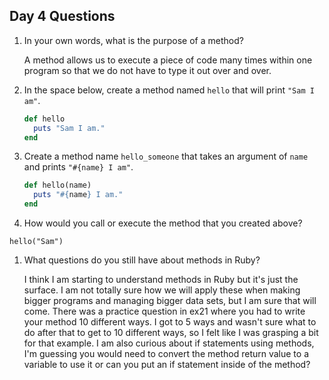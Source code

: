 ## Day 4 Questions

1. In your own words, what is the purpose of a method?

   A method allows us to execute a piece of code many times within one program so that we do not have to type it out over and over.

1. In the space below, create a method named `hello` that will print `"Sam I am"`.

   ``` ruby
   def hello
     puts "Sam I am."
   end
   ```

1. Create a method name `hello_someone` that takes an argument of `name` and prints `"#{name} I am"`.

   ``` ruby
   def hello(name)
     puts "#{name} I am."
   end
   ```

1. How would you call or execute the method that you created above?

  `hello("Sam")`

1. What questions do you still have about methods in Ruby?

   I think I am starting to understand methods in Ruby but it's just the surface. I am not totally sure how we will apply these when making bigger programs and managing bigger data sets, but I am sure that will come. There was a practice question in ex21 where you had to write your method 10 different ways. I got to 5 ways and wasn't sure what to do after that to get to 10 different ways, so I felt like I was grasping a bit for that example. I am also curious about if statements using methods, I'm guessing you would need to convert the method return value to a variable to use it or can you put an if statement inside of the method?

